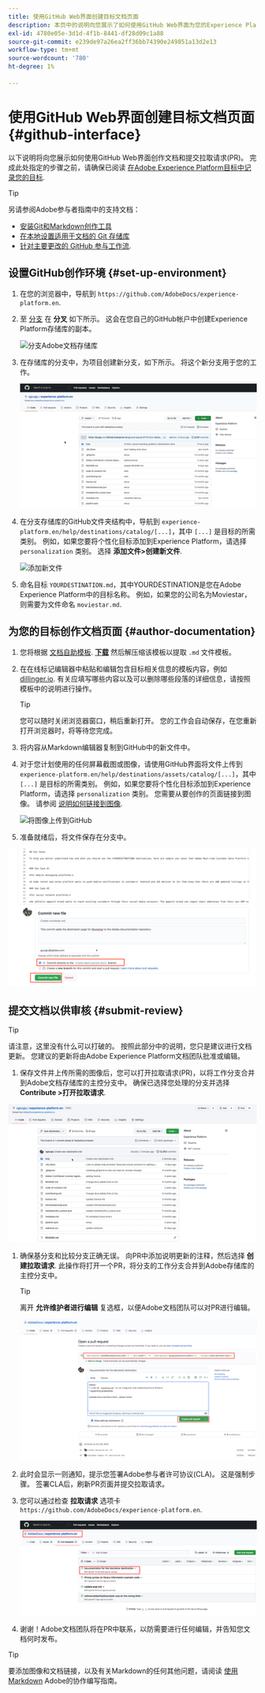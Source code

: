 ```yaml
---
title: 使用GitHub Web界面创建目标文档页面
description: 本页中的说明向您展示了如何使用GitHub Web界面为您的Experience Platform目标创作文档页面，并提交该页面以供审阅。
exl-id: 4780e05e-3d1d-4f1b-8441-df28d09c1a88
source-git-commit: e239de97a26ea2ff36bb74390e249851a13d2e13
workflow-type: tm+mt
source-wordcount: '780'
ht-degree: 1%

---
```


# 使用GitHub Web界面创建目标文档页面 {#github-interface}

以下说明将向您展示如何使用GitHub Web界面创作文档和提交拉取请求(PR)。 完成此处指定的步骤之前，请确保已阅读 [在Adobe Experience Platform目标中记录您的目标](./documentation-instructions.md).

>[!TIP]
>
>另请参阅Adobe参与者指南中的支持文档：
>* [安装Git和Markdown创作工具](https://experienceleague.adobe.com/docs/contributor/contributor-guide/setup/install-tools.html?lang=en)
>* [在本地设置适用于文档的 Git 存储库](https://experienceleague.adobe.com/docs/contributor/contributor-guide/setup/local-repo.html?lang=en)
>* [针对主要更改的 GitHub 参与工作流](https://experienceleague.adobe.com/docs/contributor/contributor-guide/setup/full-workflow.html?lang=en).


## 设置GitHub创作环境 {#set-up-environment}

1. 在您的浏览器中，导航到 `https://github.com/AdobeDocs/experience-platform.en`.
2. 至 [分支](https://experienceleague.adobe.com/docs/contributor/contributor-guide/setup/local-repo.html?lang=en#fork-the-repository) 在 **分叉** 如下所示。 这会在您自己的GitHub帐户中创建Experience Platform存储库的副本。

   ![分支Adobe文档存储库](../assets/docs-framework/ssd-fork-repository.gif)

3. 在存储库的分支中，为项目创建新分支，如下所示。 将这个新分支用于您的工作。

   ![新建GitHub分支](../assets/docs-framework/new-branch-github.gif)

4. 在分支存储库的GitHub文件夹结构中，导航到 `experience-platform.en/help/destinations/catalog/[...]`，其中 `[...]` 是目标的所需类别。 例如，如果您要将个性化目标添加到Experience Platform，请选择 `personalization` 类别。 选择 **添加文件>创建新文件**.

   ![添加新文件](../assets/docs-framework/github-navigate-and-create-file.gif)

5. 命名目标 `YOURDESTINATION.md`，其中YOURDESTINATION是您在Adobe Experience Platform中的目标名称。 例如，如果您的公司名为Moviestar，则需要为文件命名 `moviestar.md`.

## 为您的目标创作文档页面 {#author-documentation}

1. 您将根据 [文档自助模板](./self-service-template.md). **[下载](../assets/docs-framework/yourdestination-template.zip)** 然后解压缩该模板以提取 `.md` 文件模板。
2. 在在线标记编辑器中粘贴和编辑包含目标相关信息的模板内容，例如 [dillinger.io](https://dillinger.io/). 有关应填写哪些内容以及可以删除哪些段落的详细信息，请按照模板中的说明进行操作。

   >[!TIP]
   >
   >您可以随时关闭浏览器窗口，稍后重新打开。 您的工作会自动保存，在您重新打开浏览器时，将等待您完成。
3. 将内容从Markdown编辑器复制到GitHub中的新文件中。
4. 对于您计划使用的任何屏幕截图或图像，请使用GitHub界面将文件上传到 `experience-platform.en/help/destinations/assets/catalog/[...]`，其中 `[...]` 是目标的所需类别。 例如，如果您要将个性化目标添加到Experience Platform，请选择 `personalization` 类别。 您需要从要创作的页面链接到图像。 请参阅 [说明如何链接到图像](https://experienceleague.adobe.com/docs/contributor/contributor-guide/writing-essentials/linking.html?lang=en#link-to-images).

   ![将图像上传到GitHub](../assets/docs-framework/upload-image.gif)

5. 准备就绪后，将文件保存在分支中。

![确认文件创建](../assets/docs-framework/ssd-confirm-file-creation.png)

## 提交文档以供审核 {#submit-review}

>[!TIP]
>
>请注意，这里没有什么可以打破的。 按照此部分中的说明，您只是建议进行文档更新。 您建议的更新将由Adobe Experience Platform文档团队批准或编辑。

1. 保存文件并上传所需的图像后，您可以打开拉取请求(PR)，以将工作分支合并到Adobe文档存储库的主控分支中。 确保已选择您处理的分支并选择 **Contribute >打开拉取请求**.

![创建拉取请求](../assets/docs-framework/ssd-create-pull-request-1.gif)

1. 确保基分支和比较分支正确无误。 向PR中添加说明更新的注释，然后选择 **创建拉取请求**. 此操作将打开一个PR，将分支的工作分支合并到Adobe存储库的主控分支中。

   >[!TIP]
   >
   >离开 **允许维护者进行编辑** 复选框，以便Adobe文档团队可以对PR进行编辑。

   ![创建拉取请求以Adobe文档存储库](../assets/docs-framework/ssd-create-pull-request-2.png)

1. 此时会显示一则通知，提示您签署Adobe参与者许可协议(CLA)。 这是强制步骤。 签署CLA后，刷新PR页面并提交拉取请求。

1. 您可以通过检查 **拉取请求** 选项卡 `https://github.com/AdobeDocs/experience-platform.en`.

   ![PR成功](../assets/docs-framework/ssd-pr-successful.png)

1. 谢谢！Adobe文档团队将在PR中联系，以防需要进行任何编辑，并告知您文档何时发布。

>[!TIP]
>
>要添加图像和文档链接，以及有关Markdown的任何其他问题，请阅读 [使用Markdown](https://experienceleague.adobe.com/docs/contributor/contributor-guide/writing-essentials/markdown.html?lang=en) Adobe的协作编写指南。
